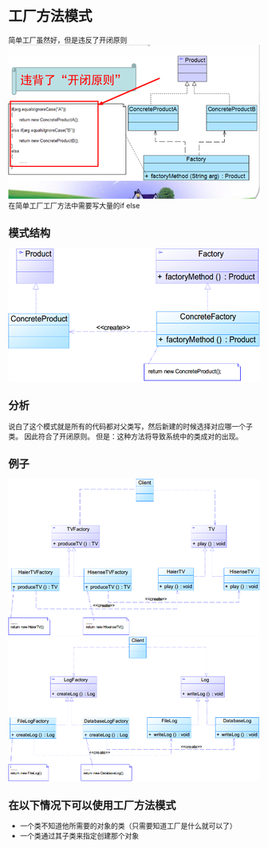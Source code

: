 # 工厂方法模式
简单工厂虽然好，但是违反了开闭原则
![d84eec429bb63524af7d00cae070e6a4](创建型模式--类模式.resources/427007CB-303B-4849-AA3E-C7836D86872B.png)
在简单工厂工厂方法中需要写大量的if else

## 模式结构
![f99460e20337839f91aeb4a07f3fa4bc](创建型模式--类模式.resources/2201446D-9003-4171-B288-141E56B6E052.png)
## 分析
说白了这个模式就是所有的代码都对父类写，然后新建的时候选择对应哪一个子类。
因此符合了开闭原则。
但是：这种方法将导致系统中的类成对的出现。
## 例子
![f870190051d10d094088357baae691fa](创建型模式--类模式.resources/4F8E3D8E-222C-4AAA-BEFD-DBFDEDC39FD1.png)
![34020546c4bbc7f6277ad90271e2890e](创建型模式--类模式.resources/79C7D3BC-092C-4B6E-913B-26BFA8708639.png)

## 在以下情况下可以使用工厂方法模式
* 一个类不知道他所需要的对象的类（只需要知道工厂是什么就可以了）
* 一个类通过其子类来指定创建那个对象

